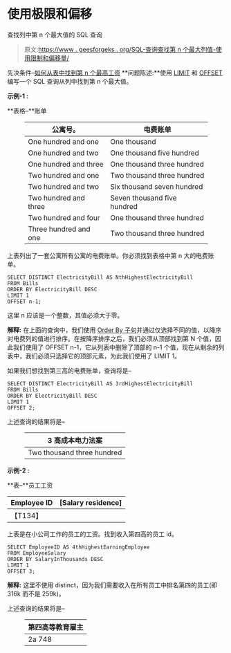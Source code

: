# 使用极限和偏移

查找列中第 n 个最大值的 SQL 查询

> 原文:[https://www . geesforgeks . org/SQL-查询查找第 n 个最大列值-使用限制和偏移量/](https://www.geeksforgeeks.org/sql-query-to-find-the-nth-largest-value-in-a-column-using-limit-and-offset/)

先决条件–[如何从表中找到第 n 个最高工资](https://www.geeksforgeeks.org/find-nth-highest-salary-table/)
**问题陈述:**使用 [LIMIT](https://www.geeksforgeeks.org/sql-limit-clause/) 和 [OFFSET](https://www.geeksforgeeks.org/sql-offset-fetch-clause/) 编写一个 SQL 查询从列中找到第 n 个最大值。

**示例-1 :**

**表格–**账单

<figure class="table">

| 公寓号。 | 电费账单 |
| --- | --- |
| One hundred and one | One thousand |
| One hundred and two | One thousand five hundred |
| One hundred and three | One thousand three hundred |
| Two hundred and one | Two thousand three hundred |
| Two hundred and two | Six thousand seven hundred |
| Two hundred and three | Seven thousand five hundred |
| Two hundred and four | One thousand three hundred |
| Three hundred and one | Two thousand three hundred |

</figure>

上表列出了一套公寓所有公寓的电费账单。你必须找到表格中第 n 大的电费账单。

```
SELECT DISTINCT ElectricityBill AS NthHighestElectricityBill
FROM Bills
ORDER BY ElectricityBill DESC
LIMIT 1 
OFFSET n-1;
```

这里 n 应该是一个整数，其值必须大于零。

**解释:**
在上面的查询中，我们使用 [Order By 子句](https://www.geeksforgeeks.org/sql-order-by/)并通过仅选择不同的值，以降序对电费列的值进行排序。在按降序排序之后，我们必须从顶部找到第 N 个值，因此我们使用了 OFFSET n-1，它从列表中删除了顶部的 n-1 个值，现在从剩余的列表中，我们必须只选择它的顶部元素，为此我们使用了 LIMIT 1。

如果我们想找到第三高的电费账单，查询将是–

```
SELECT DISTINCT ElectricityBill AS 3rdHighestElectricityBill
FROM Bills
ORDER BY ElectricityBill DESC
LIMIT 1
OFFSET 2;
```

上述查询的结果将是–

<figure class="table">

| 3 高成本电力法案 |
| --- |
| Two thousand three hundred |

</figure>

**示例-2 :**

**表–**员工工资

| Employee ID | [Salary residence] |
| --- | --- |
| 【T134】 |

上表是在小公司工作的员工的工资。找到收入第四高的员工 id。

```
SELECT EmployeeID AS 4thHighestEarningEmployee 
FROM EmployeeSalary
ORDER BY SalaryInThousands DESC
LIMIT 1 
OFFSET 3;
```

**解释:**
这里不使用 distinct，因为我们需要收入在所有员工中排名第四的员工(即 316k 而不是 259k)。

上述查询的结果将是–

<figure class="table">

| 第四高等教育雇主 |
| --- |
| 2a 748 |

</figure>
